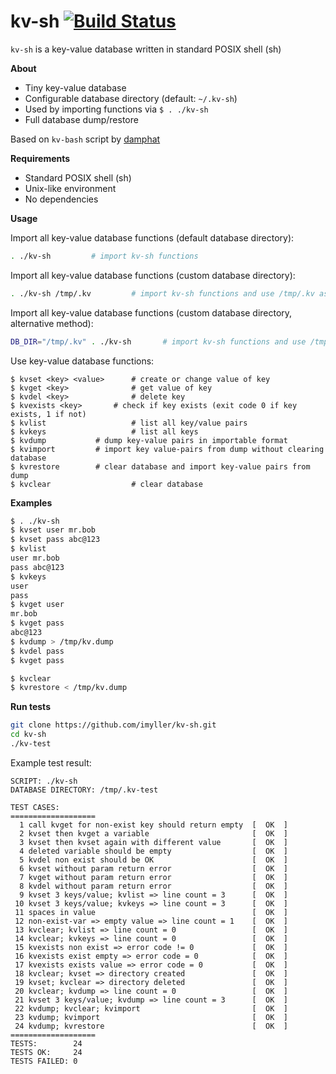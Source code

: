 kv-sh [![Build Status](https://travis-ci.org/imyller/kv-sh.svg?branch=master)](https://travis-ci.org/imyller/kv-sh)
=====================

`kv-sh` is a key-value database written in standard POSIX shell (sh)

**About**
 - Tiny key-value database
 - Configurable database directory (default: `~/.kv-sh`)
 - Used by importing functions via ```$ . ./kv-sh```
 - Full database dump/restore
 
Based on `kv-bash` script by [damphat](https://github.com/damphat/kv-bash)

**Requirements**

 - Standard POSIX shell (sh)
 - Unix-like environment
 - No dependencies

**Usage**

Import all key-value database functions (default database directory):

```sh
. ./kv-sh         # import kv-sh functions
```

Import all key-value database functions (custom database directory):


```sh
. ./kv-sh /tmp/.kv         # import kv-sh functions and use /tmp/.kv as database directory
```

Import all key-value database functions (custom database directory, alternative method):

```sh
DB_DIR="/tmp/.kv" . ./kv-sh       # import kv-sh functions and use /tmp/.kv as database directory
```

Use key-value database functions:

```
$ kvset <key> <value>      # create or change value of key
$ kvget <key>              # get value of key
$ kvdel <key>              # delete key
$ kvexists <key>	   # check if key exists (exit code 0 if key exists, 1 if not)
$ kvlist                   # list all key/value pairs
$ kvkeys                   # list all keys
$ kvdump		   # dump key-value pairs in importable format
$ kvimport		   # import key value-pairs from dump without clearing database
$ kvrestore		   # clear database and import key-value pairs from dump
$ kvclear                  # clear database
```

**Examples**

```sh 
$ . ./kv-sh
$ kvset user mr.bob
$ kvset pass abc@123
$ kvlist
user mr.bob
pass abc@123
$ kvkeys
user
pass
$ kvget user
mr.bob
$ kvget pass
abc@123
$ kvdump > /tmp/kv.dump
$ kvdel pass
$ kvget pass

$ kvclear
$ kvrestore < /tmp/kv.dump
```

**Run tests**

```sh
git clone https://github.com/imyller/kv-sh.git
cd kv-sh
./kv-test
```

Example test result:

```
SCRIPT: ./kv-sh
DATABASE DIRECTORY: /tmp/.kv-test

TEST CASES:
===================
  1 call kvget for non-exist key should return empty  [  OK  ]
  2 kvset then kvget a variable                       [  OK  ]
  3 kvset then kvset again with different value       [  OK  ]
  4 deleted variable should be empty                  [  OK  ]
  5 kvdel non exist should be OK                      [  OK  ]
  6 kvset without param return error                  [  OK  ]
  7 kvget without param return error                  [  OK  ]
  8 kvdel without param return error                  [  OK  ]
  9 kvset 3 keys/value; kvlist => line count = 3      [  OK  ]
 10 kvset 3 keys/value; kvkeys => line count = 3      [  OK  ]
 11 spaces in value                                   [  OK  ]
 12 non-exist-var => empty value => line count = 1    [  OK  ]
 13 kvclear; kvlist => line count = 0                 [  OK  ]
 14 kvclear; kvkeys => line count = 0                 [  OK  ]
 15 kvexists non exist => error code != 0             [  OK  ]
 16 kvexists exist empty => error code = 0            [  OK  ]
 17 kvexists exists value => error code = 0           [  OK  ]
 18 kvclear; kvset => directory created               [  OK  ]
 19 kvset; kvclear => directory deleted               [  OK  ]
 20 kvclear; kvdump => line count = 0                 [  OK  ]
 21 kvset 3 keys/value; kvdump => line count = 3      [  OK  ]
 22 kvdump; kvclear; kvimport                         [  OK  ]
 23 kvdump; kvimport                                  [  OK  ]
 24 kvdump; kvrestore                                 [  OK  ]
===================
TESTS:        24
TESTS OK:     24
TESTS FAILED: 0
```
